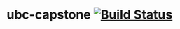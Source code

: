 # ubc-capstone [![Build Status](https://travis-ci.org/elevatedsignals/ubc-capstone.svg?branch=R1_temp-humidity)](https://travis-ci.org/elevatedsignals/ubc-capstone)
